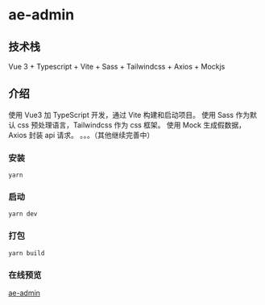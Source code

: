 # ae-admin

## 技术栈

Vue 3 + Typescript + Vite + Sass + Tailwindcss + Axios + Mockjs

## 介绍

使用 Vue3 加 TypeScript 开发，通过 Vite 构建和启动项目。
使用 Sass 作为默认 css 预处理语言，Tailwindcss 作为 css 框架。
使用 Mock 生成假数据，Axios 封装 api 请求。
。。。（其他继续完善中）

### 安装

```shell
yarn
```

### 启动

```shell
yarn dev
```

### 打包

```shell
yarn build
```

### 在线预览

[ae-admin](https://...)
